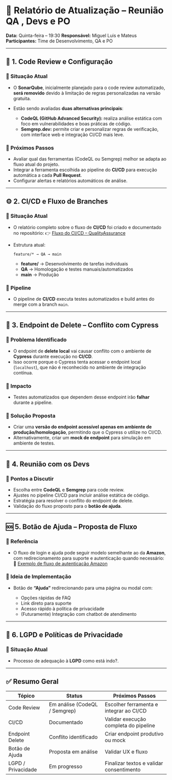 # 🧾 **Relatório de Atualização – Reunião QA , Devs e PO**

**Data:** Quinta-feira – 19:30
**Responsável:** Miguel Luis e Mateus
**Participantes:** Time de Desenvolvimento, QA e PO

---

## 🧩 **1. Code Review e Configuração**

### 🔹 Situação Atual

* O **SonarQube**, inicialmente planejado para o code review automatizado, **será removido** devido à limitação de regras personalizadas na versão gratuita.
* Estão sendo avaliadas **duas alternativas principais**:

  * **CodeQL (GitHub Advanced Security):** realiza análise estática com foco em vulnerabilidades e boas práticas de código.
  * **Semgrep.dev:** permite criar e personalizar regras de verificação, com interface web e integração CI/CD mais leve.

### 🔹 Próximos Passos

* Avaliar qual das ferramentas (CodeQL ou Semgrep) melhor se adapta ao fluxo atual do projeto.
* Integrar a ferramenta escolhida ao pipeline do **CI/CD** para execução automática a cada **Pull Request**.
* Configurar alertas e relatórios automáticos de análise.

---

## ⚙️ **2. CI/CD e Fluxo de Branches**

### 🔹 Situação Atual

* O relatório completo sobre o fluxo de **CI/CD** foi criado e documentado no repositório:
  👉 [Fluxo do CI/CD – QualityAssurance](https://github.com/developmentHC/QualityAssurance/blob/main/Testes%20Automatizados/Fluxo%20do%20ci%20%26%20cd.md)

* Estrutura atual:

  ```
  feature/* → QA → main
  ```

  * **feature/** → Desenvolvimento de tarefas individuais
  * **QA** → Homologação e testes manuais/automatizados
  * **main** → Produção

### 🔹 Pipeline

* O pipeline de **CI/CD** executa testes automatizados e build antes do merge com a branch `main`.

---

## 🧹 **3. Endpoint de Delete – Conflito com Cypress**

### 🔹 Problema Identificado

* O endpoint de **delete local** vai causar conflito com o ambiente de **Cypress** durante execução no **CI/CD**.
* Isso ocorre porque o Cypress tenta acessar o endpoint local (`localhost`), que não é reconhecido no ambiente de integração contínua.

### 🔹 Impacto

* Testes automatizados que dependem desse endpoint irão **falhar** durante a pipeline.

### 🔹 Solução Proposta

* Criar uma **versão do endpoint acessível apenas em ambiente de produção/homologação**, permitindo que o Cypress o utilize no CI/CD.
* Alternativamente, criar um **mock de endpoint** para simulação em ambiente de testes.

---

## 🤝 **4. Reunião com os Devs**

### 🔹 Pontos a Discutir

* Escolha entre **CodeQL** e **Semgrep** para code review.
* Ajustes no pipeline CI/CD para incluir análise estática de código.
* Estratégia para resolver o conflito do endpoint de delete.
* Validação do fluxo proposto para o **botão de ajuda**.

---

## 🆘 **5. Botão de Ajuda – Proposta de Fluxo**

### 🔹 Referência

* O fluxo de login e ajuda pode seguir modelo semelhante ao da **Amazon**, com redirecionamento para suporte e autenticação quando necessário:
  🔗 [Exemplo de fluxo de autenticação Amazon](https://www.amazon.com/ap/signin?openid.pape.max_auth_age=0&openid.return_to=https%3A%2F%2Fwww.amazon.com%2F%3Fref_%3Dnav_ya_signin&openid.identity=http%3A%2F%2Fspecs.openid.net%2Fauth%2F2.0%2Fidentifier_select&openid.assoc_handle=usflex&openid.mode=checkid_setup&openid.claimed_id=http%3A%2F%2Fspecs.openid.net%2Fauth%2F2.0%2Fidentifier_select&openid.ns=http%3A%2F%2Fspecs.openid.net%2Fauth%2F2.0)

### 🔹 Ideia de Implementação

* Botão de **“Ajuda”** redirecionando para uma página ou modal com:

  * Opções rápidas de FAQ
  * Link direto para suporte
  * Acesso rápido à política de privacidade
  * (Futuramente) Integração com chatbot de atendimento

---

## 🔐 **6. LGPD e Políticas de Privacidade**

### 🔹 Situação Atual

* Processo de adequação à **LGPD** como está indo?.


---

## ✅ **Resumo Geral**

| Tópico             | Status                        | Próximos Passos                          |
| ------------------ | ----------------------------- | ---------------------------------------- |
| Code Review        | Em análise (CodeQL / Semgrep) | Escolher ferramenta e integrar ao CI/CD  |
| CI/CD              | Documentado                   | Validar execução completa do pipeline    |
| Endpoint Delete    | Conflito identificado         | Criar endpoint produtivo ou mock         |
| Botão de Ajuda     | Proposta em análise           | Validar UX e fluxo                       |
| LGPD / Privacidade | Em progresso                  | Finalizar textos e validar consentimento |
